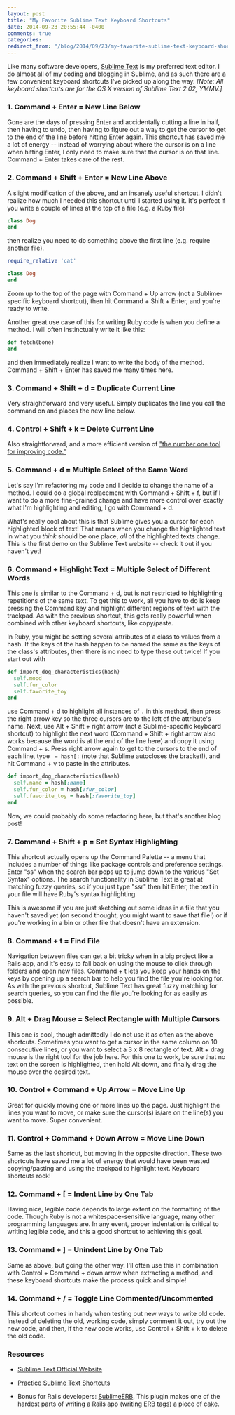 ```yaml
---
layout: post
title: "My Favorite Sublime Text Keyboard Shortcuts"
date: 2014-09-23 20:55:44 -0400
comments: true
categories: 
redirect_from: "/blog/2014/09/23/my-favorite-sublime-text-keyboard-shortcuts/"
---
```


Like many software developers, [Sublime Text](http://www.sublimetext.com/) is my preferred text editor. I do almost all of my coding and blogging in Sublime, and as such there are a few convenient keyboard shortcuts I've picked up along the way. *[Note: All keyboard shortcuts are for the OS X version of Sublime Text 2.02, YMMV.]*

### 1. Command + Enter = New Line Below

Gone are the days of pressing Enter and accidentally cutting a line in half, then having to undo, then having to figure out a way to get the cursor to get to the end of the line before hitting Enter again. This shortcut has saved me a lot of energy -- instead of worrying about where the cursor is on a line when hitting Enter, I only need to make sure that the cursor is on that line. Command + Enter takes care of the rest.

### 2. Command + Shift + Enter = New Line Above

A slight modification of the above, and an insanely useful shortcut. I didn't realize how much I needed this shortcut until I started using it. It's perfect if you write a couple of lines at the top of a file (e.g. a Ruby file)

```ruby
class Dog
end
```
then realize you need to do something above the first line (e.g. require another file).

```ruby
require_relative 'cat'

class Dog
end
```

Zoom up to the top of the page with Command + Up arrow (not a Sublime-specific keyboard shortcut), then hit Command + Shift + Enter, and you're ready to write.

Another great use case of this for writing Ruby code is when you define a method. I will often instinctually write it like this:

```ruby
def fetch(bone)
end
```

and then immediately realize I want to write the body of the method. Command + Shift + Enter has saved me many times here.

### 3. Command + Shift + d = Duplicate Current Line

Very straightforward and very useful. Simply duplicates the line you call the command on and places the new line below.

### 4. Control + Shift + k = Delete Current Line

Also straightforward, and a more efficient version of ["the number one tool for improving code."](https://www.youtube.com/watch?v=9LfmrkyP81M)

### 5. Command + d = Multiple Select of the Same Word

Let's say I'm refactoring my code and I decide to change the name of a method. I could do a global replacement with Command + Shift + f, but if I want to do a more fine-grained change and have more control over exactly what I'm highlighting and editing, I go with Command + d.

What's really cool about this is that Sublime gives you a cursor for each highlighted block of text! That means when you change the highlighted text in what you *think* should be one place, *all* of the highlighted texts change. This is the first demo on the Sublime Text website -- check it out if you haven't yet!

### 6. Command + Highlight Text = Multiple Select of Different Words

This one is similar to the Command + d, but is not restricted to highlighting repetitions of the same text. To get this to work, all you have to do is keep pressing the Command key and highlight different regions of text with the trackpad. As with the previous shortcut, this gets really powerful when combined with other keyboard shortcuts, like copy/paste.

In Ruby, you might be setting several attributes of a class to values from a hash. If the keys of the hash happen to be named the same as the keys of the class's attributes, then there is no need to type these out twice! If you start out with

```ruby
def import_dog_characteristics(hash)
  self.mood
  self.fur_color
  self.favorite_toy
end
```

use Command + d to highlight all instances of `.` in this method, then press the right arrow key so the three cursors are to the left of the attribute's name. Next, use Alt + Shift + right arrow (not a Sublime-specific keyboard shortcut) to highlight the next word (Command + Shift + right arrow also works because the word is at the end of the line here) and copy it using Command + s. Press right arrow again to get to the cursors to the end of each line, type ` = hash[:` (note that Sublime autocloses the bracket!), and hit Command + v to paste in the attributes.

```ruby
def import_dog_characteristics(hash)
  self.name = hash[:name]
  self.fur_color = hash[:fur_color]
  self.favorite_toy = hash[:favorite_toy]
end
```

Now, we could probably do some refactoring here, but that's another blog post!

### 7. Command + Shift + p = Set Syntax Highlighting

This shortcut actually opens up the Command Palette -- a menu that includes a number of things like package controls and preference settings. Enter "ss" when the search bar pops up to jump down to the various "Set Syntax" options. The search functionality in Sublime Text is great at matching fuzzy queries, so if you just type "ssr" then hit Enter, the text in your file will have Ruby's syntax highlighting.

This is awesome if you are just sketching out some ideas in a file that you haven't saved yet (on second thought, you might want to save that file!) or if you're working in a bin or other file that doesn't have an extension.

### 8. Command + t = Find File

Navigation between files can get a bit tricky when in a big project like a Rails app, and it's easy to fall back on using the mouse to click through folders and open new files. Command + t lets you keep your hands on the keys by opening up a search bar to help you find the file you're looking for. As with the previous shortcut, Sublime Text has great fuzzy matching for search queries, so you can find the file you're looking for as easily as possible.

### 9. Alt + Drag Mouse = Select Rectangle with Multiple Cursors

This one is cool, though admittedly I do not use it as often as the above shortcuts. Sometimes you want to get a cursor in the same column on 10 consecutive lines, or you want to select a 3 x 8 rectangle of text. Alt + drag mouse is the right tool for the job here. For this one to work, be sure that no text on the screen is highlighted, then hold Alt down, and finally drag the mouse over the desired text.

### 10. Control + Command + Up Arrow = Move Line Up

Great for quickly moving one or more lines up the page. Just highlight the lines you want to move, or make sure the cursor(s) is/are on the line(s) you want to move. Super convenient.

### 11. Control + Command + Down Arrow = Move Line Down

Same as the last shortcut, but moving in the opposite direction. These two shortcuts have saved me a lot of energy that would have been wasted copying/pasting and using the trackpad to highlight text. Keyboard shortcuts rock!

### 12. Command + [ = Indent Line by One Tab

Having nice, legible code depends to large extent on the formatting of the code. Though Ruby is not a whitespace-sensitive language, many other programming languages are. In any event, proper indentation is critical to writing legible code, and this a good shortcut to achieving this goal.

### 13. Command + ] = Unindent Line by One Tab

Same as above, but going the other way. I'll often use this in combination with Control + Command + down arrow when extracting a method, and these keyboard shortcuts make the process quick and simple!

### 14. Command + / = Toggle Line Commented/Uncommented

This shortcut comes in handy when testing out new ways to write old code. Instead of deleting the old, working code, simply comment it out, try out the new code, and then, if the new code works, use Control + Shift + k to delete the old code.

### Resources

* [Sublime Text Official Website](http://www.sublimetext.com/)

* [Practice Sublime Text Shortcuts](https://www.shortcutfoo.com/)

* Bonus for Rails developers: [SublimeERB](https://github.com/eddorre/SublimeERB). This plugin makes one of the hardest parts of writing a Rails app (writing ERB tags) a piece of cake.
